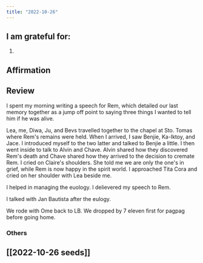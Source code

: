 ```yaml
---
title: "2022-10-26"
---
```

## I am grateful for:
1. 

## Affirmation

## Review

I spent my morning writing a speech for Rem, which detailed our last memory together as a jump off point to saying three things I wanted to tell him if he was alive.

Lea, me, Diwa, Ju, and Bevs travelled together to the chapel at Sto. Tomas where Rem's remains were held. When I arrived, I saw Benjie, Ka-Iktoy, and Jace. I introduced myself to the two latter and talked to Benjie a little. I then went inside to talk to Alvin and Chave. Alvin shared how they discovered Rem's death and Chave shared how they arrived to the decision to cremate Rem. I cried on Claire's shoulders. She told me we are only the one's in grief, while Rem is now happy in the spirit world. I approached Tita Cora and cried on her shoulder with Lea beside me.

I helped in managing the euology. I delievered my speech to Rem.

I talked with Jan Bautista after the eulogy.

We rode with Ome back to LB. We dropped by 7 eleven first for pagpag before going home.

### Others

## [[2022-10-26 seeds]]